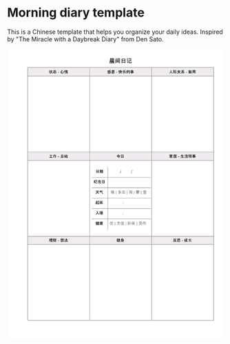 # Morning diary template
This is a Chinese template that helps you organize your daily ideas. Inspired by "The Miracle with a Daybreak Diary" from Den Sato.

![Morning diary template](/morning_diary/morning_diary.png)